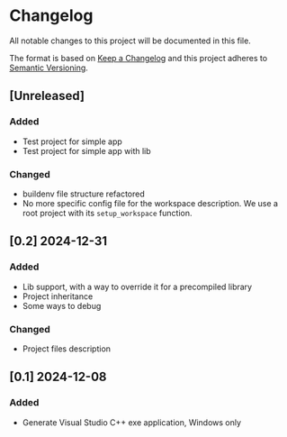 # Changelog

All notable changes to this project will be documented in this file.

The format is based on [Keep a Changelog](http://keepachangelog.com/)
and this project adheres to [Semantic Versioning](http://semver.org/).

## [Unreleased]

<!-- ### Added -->
<!-- ### Changed -->
<!-- ### Removed -->

### Added
- Test project for simple app
- Test project for simple app with lib

### Changed
- buildenv file structure refactored
- No more specific config file for the workspace description. We use a root project with its `setup_workspace` function.

## [0.2] 2024-12-31

### Added
- Lib support, with a way to override it for a precompiled library
- Project inheritance
- Some ways to debug

### Changed
- Project files description

## [0.1] 2024-12-08

### Added
- Generate Visual Studio C++ exe application, Windows only